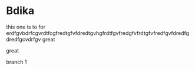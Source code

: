# Bdika
this one is to for erdfgvbdrfcgvrdtfcgfredtgfvfdredtgvhgfrdtfgvfredgfvfrdtgfvfredfgvfdredfgdredfgcvdrfgv 
great

great

branch 1
